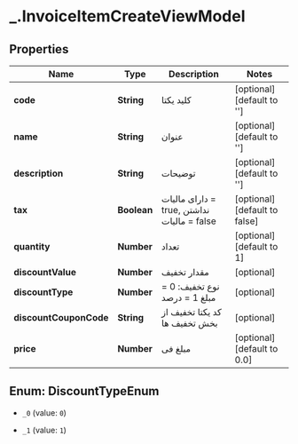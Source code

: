 # _.InvoiceItemCreateViewModel

## Properties
Name | Type | Description | Notes
------------ | ------------- | ------------- | -------------
**code** | **String** | کلید یکتا | [optional] [default to '']
**name** | **String** | عنوان | [optional] [default to '']
**description** | **String** | توضیحات | [optional] [default to '']
**tax** | **Boolean** | دارای مالیات = true, نداشتن مالیات = false | [optional] [default to false]
**quantity** | **Number** | تعداد | [optional] [default to 1]
**discountValue** | **Number** | مقدار تخفیف | [optional] 
**discountType** | **Number** | نوع تخفیف:  0 = مبلغ  1 = درصد | [optional] 
**discountCouponCode** | **String** | کد یکتا تخفیف از بخش تخفیف ها | [optional] 
**price** | **Number** | مبلغ فی | [optional] [default to 0.0]


<a name="DiscountTypeEnum"></a>
## Enum: DiscountTypeEnum


* `_0` (value: `0`)

* `_1` (value: `1`)




